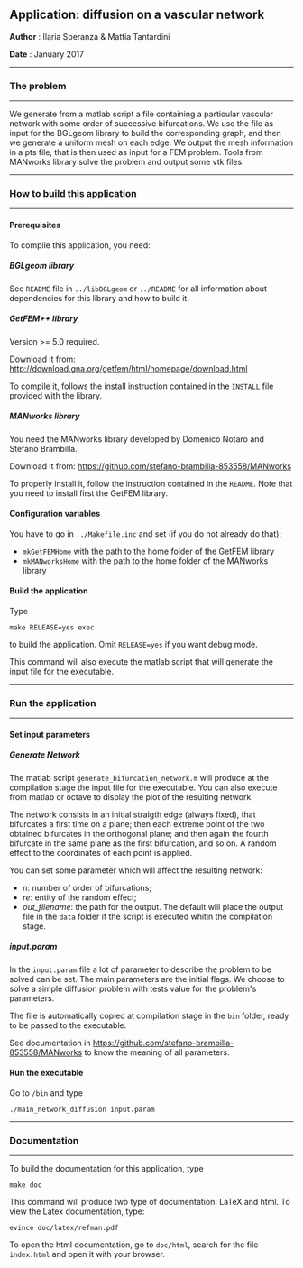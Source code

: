 ## Application: diffusion on a vascular network

**Author** : Ilaria Speranza & Mattia Tantardini 

**Date**   : January 2017

----------------------------------------------------
### The problem
----------------------------------------------------

We generate from a matlab script a file containing a particular 
vascular network with some order of successive bifurcations. We 
use the file as input for the BGLgeom library to build the 
corresponding graph, and then we generate a uniform mesh on each 
edge. We output the mesh information in a pts file, that is then 
used as input for a FEM problem. Tools from MANworks library solve
the problem and output some vtk files.

-----------------------------------------------------
### How to build this application
-----------------------------------------------------

#### Prerequisites

To compile this application, you need:

##### BGLgeom library

See `README` file in `../libBGLgeom` or `../README` for all 
information about dependencies for this library and how to 
build it.

##### GetFEM++ library

Version >= 5.0 required. 

Download it from: <http://download.gna.org/getfem/html/homepage/download.html>

To compile it, follows the install instruction contained in the `INSTALL` 
file provided with the library.

##### MANworks library

You need the MANworks library developed by Domenico Notaro and Stefano Brambilla.

Download it from: <https://github.com/stefano-brambilla-853558/MANworks>

To properly install it, follow the instruction contained in the `README`. Note 
that you need to install first the GetFEM library.


#### Configuration variables

You have to go in `../Makefile.inc` and set (if you do not already do that):
- `mkGetFEMHome`   with the path to the home folder of the GetFEM library
- `mkMANworksHome` with the path to the home folder of the MANworks library


#### Build the application

Type
```
make RELEASE=yes exec
```
to build the application. Omit `RELEASE=yes` if you want debug mode.

This command will also execute the matlab script that will generate the 
input file for the executable.


-------------------------------------------------------
### Run the application
-------------------------------------------------------

#### Set input parameters

##### Generate Network

The matlab script `generate_bifurcation_network.m` will produce at the 
compilation stage the input file for the executable. You can also execute 
from matlab or octave to display the plot of the resulting network.

The network consists in an initial straigth edge (always fixed), that 
bifurcates a first time on a plane; then each extreme point of the two 
obtained bifurcates in the orthogonal plane; and then again the fourth 
bifurcate in the same plane as the first bifurcation, and so on. A random 
effect to the coordinates of each point is applied.

You can set some parameter which will affect the resulting network:
- *n*: number of order of bifurcations;
- *re*: entity of the random effect;
- *out_filename*: the path for the output. The default will place the output 
				  file in the `data` folder if the script is executed whitin 
				  the compilation stage.
				  
##### input.param

In the `input.param` file a lot of parameter to describe the problem to be 
solved can be set. The main parameters are the initial flags. We choose to 
solve a simple diffusion problem with tests value for the problem's parameters.

The file is automatically copied at compilation stage in the `bin` folder, 
ready to be passed to the executable.

See documentation in <https://github.com/stefano-brambilla-853558/MANworks> 
to know the meaning of all parameters.

#### Run the executable

Go to `/bin` and type
```
./main_network_diffusion input.param
```

------------------------------------------
### Documentation
-----------------------------------------

To build the documentation for this application, type
```
make doc
```

This command will produce two type of documentation: LaTeX and html. 
To view the Latex documentation, type:
```
evince doc/latex/refman.pdf
```

To open the html documentation, go to `doc/html`, search for the file 
`index.html` and open it with your browser.



